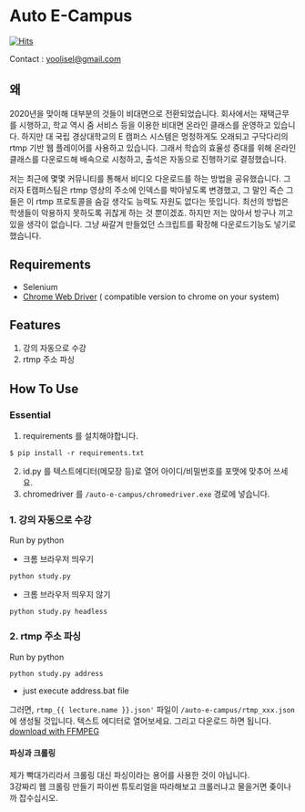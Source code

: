 # Auto E-Campus

[![Hits](https://hits.seeyoufarm.com/api/count/incr/badge.svg?url=https%3A%2F%2Fgithub.com%2Fyoolisel%2Fauto-e-campus&count_bg=%2379C83D&title_bg=%23555555&icon=&icon_color=%23E7E7E7&title=hits&edge_flat=false)](https://github.com/yoolisel/auto-e-campus)
  
Contact : yoolisel@gmail.com

## 왜
2020년을 맞이해 대부분의 것들이 비대면으로 전환되었습니다. 회사에서는 재택근무를 시행하고, 학교 역시 줌 서비스 등을 이용한 비대면 온라인 클래스를 운영하고 있습니다. 하지만 대 국립 경상대학교의 E 캠퍼스 시스템은 멍청하게도 오래되고 구닥다리의 rtmp 기반 웹 플레이어를 사용하고 있습니다. 그래서 학습의 효율성 증대를 위해 온라인 클래스를 다운로드해 배속으로 시청하고, 출석은 자동으로 진행하기로 결정했습니다.
  
저는 최근에 몇몇 커뮤니티를 통해서 비디오 다운로드를 하는 방법을 공유했습니다. 그러자 E캠퍼스팀은 rtmp 영상의 주소에 인덱스를 박아넣도록 변경했고, 그 말인 즉슨 그들은 이 rtmp 프로토콜을 숨길 생각도 능력도 자원도 없다는 뜻입니다. 최선의 방법은 학생들이 악용하지 못하도록 귀찮게 하는 것 뿐이겠죠. 하지만 저는 앉아서 방구나 끼고 있을 생각이 없습니다. 그냥 싸갈겨 만들었던 스크립트를 확장해 다운로드기능도 넣기로 했습니다.

## Requirements
- Selenium
- [Chrome Web Driver](https://chromedriver.chromium.org/downloads) ( compatible version to chrome on your system)

## Features  
1. 강의 자동으로 수강
2. rtmp 주소 파싱

## How To Use
### Essential
1. requirements  를 설치해야합니다.  
```
$ pip install -r requirements.txt
```
2. id.py 를 텍스트에디터(메모장 등)로 열어 아이디/비밀번호를 포맷에 맞추어 쓰세요.  
3. chromedriver 를 `/auto-e-campus/chromedriver.exe` 경로에 넣습니다.  

### 1. 강의 자동으로 수강
Run by python
- 크롬 브라우저 띄우기  

```
python study.py
```
- 크롬 브라우저 띄우지 않기  

```
python study.py headless
```
  
### 2. rtmp 주소 파싱
Run by python
```
python study.py address
```

- just execute address.bat file

그러면, `rtmp_{{ lecture.name }}.json'` 파일이  `/auto-e-campus/rtmp_xxx.json`  에 생성될 것입니다.
텍스트 에디터로 열어보세요. 그리고 다운로드 하면 됩니다. [download with FFMPEG](https://github.com/yoolisel/download-flow-player-rtmp)  


#### 파싱과 크롤링
제가 빡대가리라서 크롤링 대신 파싱이라는 용어를 사용한 것이 아닙니다.  
3강짜리 웹 크롤링 만들기 파이썬 튜토리얼을 따라해보고 크롤러냐고 물을거면 좆이나 까 잡수십시오.  
